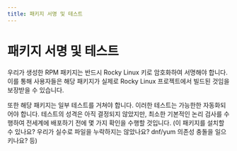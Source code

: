 ```yaml
---
title: 패키지 서명 및 테스트
---
```


# 패키지 서명 및 테스트

우리가 생성한 RPM 패키지는 반드시 Rocky Linux 키로 암호화하여 서명해야 합니다. 이를 통해 사용자들은 해당 패키지가 실제로 Rocky Linux 프로젝트에서 빌드된 것임을 보장받을 수 있습니다.

또한 해당 패키지는 일부 테스트를 거쳐야 합니다. 이러한 테스트는 가능한한 자동화되어야 합니다. 테스트의 성격은 아직 결정되지 않았지만, 최소한 기본적인 논리 검사를 수행하여 전세계에 배포하기 전에 몇 가지 확인을 수행할 것입니다. (이 패키지를 설치할 수 있나요? 우리가 실수로 파일을 누락하지는 않았나요? dnf/yum 의존성 충돌을 일으키나요? 등)

